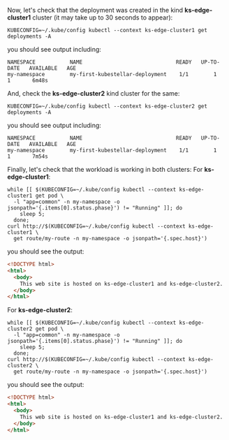 <!--kubestellar-test-apache-openshift-start-->
Now, let's check that the deployment was created in the kind **ks-edge-cluster1** cluster (it may take up to 30 seconds to appear):
```shell
KUBECONFIG=~/.kube/config kubectl --context ks-edge-cluster1 get deployments -A
```

you should see output including:
``` { .sh .no-copy }
NAMESPACE           NAME                              READY   UP-TO-DATE   AVAILABLE   AGE
my-namespace        my-first-kubestellar-deployment    1/1        1            1       6m48s
```

And, check the **ks-edge-cluster2** kind cluster for the same:
```shell
KUBECONFIG=~/.kube/config kubectl --context ks-edge-cluster2 get deployments -A
```

you should see output including:
``` { .sh .no-copy }
NAMESPACE           NAME                              READY   UP-TO-DATE   AVAILABLE   AGE
my-namespace        my-first-kubestellar-deployment    1/1        1            1       7m54s
```

Finally, let's check that the workload is working in both clusters:
For **ks-edge-cluster1**:
```shell
while [[ $(KUBECONFIG=~/.kube/config kubectl --context ks-edge-cluster1 get pod \
  -l "app=common" -n my-namespace -o jsonpath='{.items[0].status.phase}') != "Running" ]]; do 
    sleep 5; 
  done;
curl http://$(KUBECONFIG=~/.kube/config kubectl --context ks-edge-cluster1 \
  get route/my-route -n my-namespace -o jsonpath='{.spec.host}')
```

you should see the output:
```html
<!DOCTYPE html>
<html>
  <body>
    This web site is hosted on ks-edge-cluster1 and ks-edge-cluster2.
  </body>
</html>
```

For **ks-edge-cluster2**:
```shell
while [[ $(KUBECONFIG=~/.kube/config kubectl --context ks-edge-cluster2 get pod \
  -l "app=common" -n my-namespace -o jsonpath='{.items[0].status.phase}') != "Running" ]]; do 
    sleep 5; 
  done;
curl http://$(KUBECONFIG=~/.kube/config kubectl --context ks-edge-cluster2 \
  get route/my-route -n my-namespace -o jsonpath='{.spec.host}')
```

you should see the output:
```html
<!DOCTYPE html>
<html>
  <body>
    This web site is hosted on ks-edge-cluster1 and ks-edge-cluster2.
  </body>
</html>
```
<!--kubestellar-test-apache-openshift-end-->